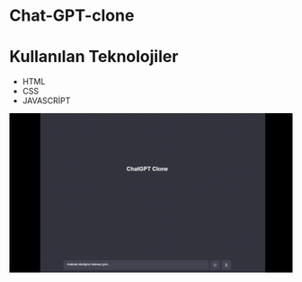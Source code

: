 <h1> Chat-GPT-clone </h1>

<h1>Kullanılan Teknolojiler</h1>

<ul>
<li>HTML</li>
<li>CSS</li>
<li>JAVASCRİPT</li>
</ul>

![](chatgif.gif)
